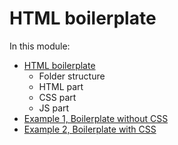 # HTML boilerplate

In this module:

- [HTML boilerplate](01-html-boilerplate)
  - Folder structure
  - HTML part
  - CSS part
  - JS part
- [Example 1, Boilerplate without CSS](02a-boilerplate-without-css)
- [Example 2, Boilerplate with CSS](02b-boilerplate-with-css)


